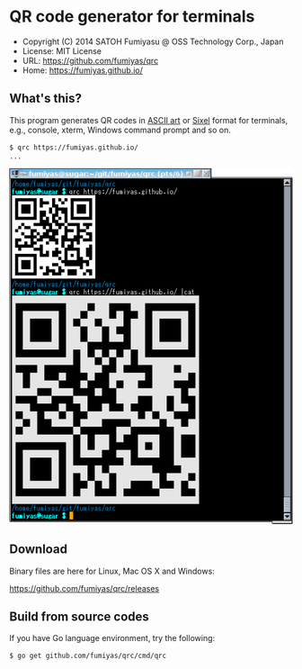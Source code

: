 QR code generator for terminals
======================================================================

  * Copyright (C) 2014 SATOH Fumiyasu @ OSS Technology Corp., Japan
  * License: MIT License
  * URL: <https://github.com/fumiyas/qrc>
  * Home: <https://fumiyas.github.io/>

What's this?
---------------------------------------------------------------------

This program generates QR codes in
[ASCII art](http://en.wikipedia.org/wiki/ASCII_art) or
[Sixel](http://en.wikipedia.org/wiki/Sixel) format for
terminals, e.g., console, xterm, Windows command prompt and so on.

```console
$ qrc https://fumiyas.github.io/
...
```

![optimized](qrc-demo.png)

Download
---------------------------------------------------------------------

Binary files are here for Linux, Mac OS X and Windows:

  https://github.com/fumiyas/qrc/releases

Build from source codes
---------------------------------------------------------------------

If you have Go language environment, try the following:

```console
$ go get github.com/fumiyas/qrc/cmd/qrc
```

